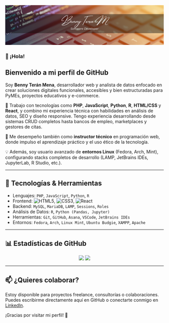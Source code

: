 <img src="https://github.com/Beteme/beteme/blob/main/Benny%20TeraM%20SD.png">

### 👋 ¡Hola!

<h2>Bienvenido a mi perfil de GitHub</h2>

Soy **Benny Terán Mena**, desarrollador web y analista de datos enfocado en crear soluciones digitales funcionales, accesibles y bien estructuradas para PyMEs, proyectos educativos y e-commerce.

🎯 Trabajo con tecnologías como **PHP**, **JavaScript**, **Python**, **R**, **HTML/CSS** y **React**, y combino mi experiencia técnica con habilidades en análisis de datos, SEO y diseño responsive. Tengo experiencia desarrollando desde sistemas CRUD completos hasta bancos de empleo, marketplaces y gestores de citas.

🧠 Me desempeño también como **instructor técnico** en programación web, donde impulso el aprendizaje práctico y el uso ético de la tecnología.

💡 Además, soy usuario avanzado de **entornos Linux** (Fedora, Arch, Mint), configurando stacks completos de desarrollo (LAMP, JetBrains IDEs, JupyterLab, R Studio, etc.).

---

## 🚀 Tecnologías & Herramientas

- Lenguajes: `PHP`, `JavaScript`, `Python`, `R`
- Frontend: ![HTML5](https://img.shields.io/badge/html5-%23E34F26.svg?style=for-the-badge&logo=html5&logoColor=white), ![CSS3](https://img.shields.io/badge/css3-%231572B6.svg?style=for-the-badge&logo=css3&logoColor=white), ![React](https://img.shields.io/badge/React-20232A?style=for-the-badge&logo=react&logoColor=61DAFB)
- Backend: `MySQL`, `MariaDB`, `LAMP`, `Sessions`, `Roles`
- Análisis de Datos: `R`, `Python (Pandas, Jupyter)`
- Herramientas: `Git`, `GitHub`, `Asana`, `VSCode`, `JetBrains IDEs`
- Entornos: `Fedora`, `Arch`, `Linux Mint`, `Ubuntu Budgie`, `XAMPP`, `Apache`

---

## 📊 Estadísticas de GitHub

<p align="center">
  <img src="https://github-readme-stats.vercel.app/api?username=**beteme**&show_icons=true&theme=tokyonight&hide_title=false&hide=issues&count_private=true" width="49%"/>
  <img src="https://github-readme-stats.vercel.app/api/top-langs/?username=**beteme**&layout=compact&theme=tokyonight" width="49%"/>
</p>

---

## 📫 ¿Quieres colaborar?

Estoy disponible para proyectos freelance, consultorías o colaboraciones.  
Puedes escribirme directamente aquí en GitHub o conectarte conmigo en [LinkedIn](https://www.linkedin.com/in/bennyteram/).

¡Gracias por visitar mi perfil! 🚀

